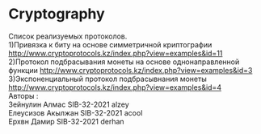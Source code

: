 # Cryptography
Список реализуемых протоколов.  
1)Привязка к биту на основе симметричной криптографии http://www.cryptoprotocols.kz/index.php?view=examples&id=11  
2)Протокол подбрасывания монеты на основе однонаправленной функции  http://www.cryptoprotocols.kz/index.php?view=examples&id=3  
3)Экспоненциальный протокол подбрасывнания монеты  http://www.cryptoprotocols.kz/index.php?view=examples&id=4  
Авторы :  
Зейнулин Алмас SIB-32-2021 alzey  
Елеусизов Акылжан SIB-32-2021 acool  
Ерхвн Дамир SIB-32-2021 derhan  
